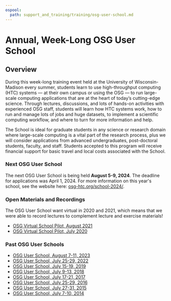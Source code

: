 ```yaml
---
ospool:
  path: support_and_training/training/osg-user-school.md
---
```


Annual, Week-Long OSG User School 
====================================


## Overview

During this week-long training event held at the University of Wisconsin-Madison every summer, students learn to use high-throughput computing (HTC) systems — at their own campus or using the OSG — to run large-scale computing applications that are at the heart of today’s cutting-edge science. Through lectures, discussions, and lots of hands-on activities with experienced OSG staff, students will learn how HTC systems work, how to run and manage lots of jobs and huge datasets, to implement a scientific computing workflow, and where to turn for more information and help.

The School is ideal for graduate students in any science or research domain where large-scale computing is a vital part of the research process, plus we will consider applications from advanced undergraduates, post-doctoral students, faculty, and staff. Students accepted to this program will receive financial support for basic travel and local costs associated with the School.

### Next OSG User School

The next OSG User School is being held **August 5-9, 2024**.
The deadline for applications was April 1, 2024.
For more information on this year's school, see the website here: [osg-htc.org/school-2024/](https://osg-htc.org/school-2024).

### Open Materials and Recordings

The OSG User School want virtual in 2020 and 2021, which means that we were able to record lectures to complement lecture and exercise materials!

* [OSG Virtual School Pilot, August 2021](https://osg-htc.org/virtual-school-2021/materials/)
* [OSG Virtual School Pilot, July 2020](https://osg-htc.org/virtual-school-pilot-2020/#materials/)

### Past OSG User Schools
* [OSG User School, August 7-11, 2023](https://osg-htc.org/user-school-2023/) 
* [OSG User School, July 25-29, 2022](https://osg-htc.org/user-school-2022/)
* [OSG User School, July 15-19, 2019](https://opensciencegrid.org/user-school-2019/)
* [OSG User School, July 9-13, 2018](https://opensciencegrid.org/user-school-2018/)
* [OSG User School, July 17-21, 2017](https://opensciencegrid.org/user-school-2017/)
* [OSG User School, July 25-29, 2016](https://opensciencegrid.org/user-school-2016/)
* [OSG User School, July 27-31, 2015](https://opensciencegrid.org/user-school-2015/)
* [OSG User School, July 7-10, 2014](https://opensciencegrid.org/user-school-2014/)


